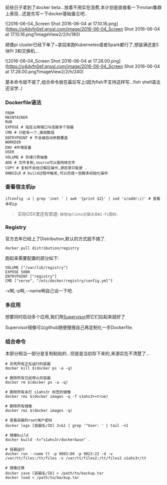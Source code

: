 前些日子拿到了docker beta...放着不用实在浪费,本计划是直接看一下motan集群上表现...还是先写一下docker基础备忘吧..

![2016-06-04_Screen Shot 2016-06-04 at 17.10.16.png](https://o4dyfn0ef.qnssl.com/image/2016-06-04_Screen Shot 2016-06-04 at 17.10.16.png?imageView2/2/h/180) 

顺便pi cluster已经下单了~拿回来跑Kubernetes或者Spark都行了,想装满还差5块Pi 3和交换机... 

![2016-06-04_Screen Shot 2016-06-04 at 17.28.00.png](https://o4dyfn0ef.qnssl.com/image/2016-06-04_Screen Shot 2016-06-04 at 17.28.00.png?imageView2/2/h/240) 

基本命令就不提了,组合命令放在最后写上(因为fish不支持这样写...fish shell语法还没学..)  

### Dockerfile语法 

```
FROM 
MAINTAINER
RUN
EXPOSE # 指定占用端口与连接多个容器
CMD # 只能有一个,接收数组
ENTRYPOINT # 不会被启动参数覆盖
WORKDIR 
ENV #环境变量
USER
VOLUME # 存储介质抽象
ADD # 文件复制,source可以是网络文件
COPY # 复制不会经过解压操作,源目录只能是 . 
ONBUILD # build过程中触发,可以完成一些脚本初始化操作
``` 

### 查看宿主机ip 

```
ifconfig -a | grep 'inet ' | awk '{print $2}' | sed 's/addr://' # 查看本机ip
```

> 实际OSX里还有邪道: `按住Options左键点击Wi-Fi图标.` 

### Registry 

官方去年已经上了Distribution,默认的方式就不搞了. 

```
docker pull distribution/registry
```

跑起来需要配置的部分如下: 

```
VOLUME ["/var/lib/registry"]
EXPOSE 5000
ENTRYPOINT ["registry"]
CMD ["serve", "/etc/docker/registry/config.yml"]
``` 

-v啊,-p啊,--name啊自己设一下吧. 

### 多应用 

想要同时启动多个应用,我们用[Supervisor](http://www.slahser.com/2016/04/27/日志监控平台优化-启用Supervisor/)把它们拉起来就好了 

Supervisor镜像可以github随便搜搜自己再定制化一手Dockerfile. 

### 组合命令 

本部分相当一部分是复制粘贴的...但是是当初存下来的,来源实在不清楚了... 

```shell 
# 杀死所有正在运行的容器
docker kill $(docker ps -a -q)

# 删除所有已经停止的容器
docker rm $(docker ps -a -q)

# 删除所有未打 s1ahs3r 标签的镜像
docker rmi $(docker images -q -f s1ahs3r=true)

# 删除所有镜像
docker rmi $(docker images -q)

# 查看容器的root用户密码
docker logs [容器名/ID] 2>&1 | grep '^User: ' | tail -n1

# 镜像build
docker build -t="s1ahs3r/dockerbase" .

# 容器运行
docker run --name tt -p 9003:80 -p 9023:22 -d -v /var/tt/files:/tt/files -v /var/tt/files2:/tt/files2 s1ahs3r/tt

# 镜像迁移 
docker save [容器名/ID] > /path/to/backup.tar
docker load < /path/to/backup.tar

``` 


